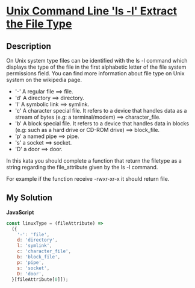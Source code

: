 # [Unix Command Line 'ls -l' Extract the File Type](https://www.codewars.com/kata/5822b65bb81f702016000026)

## Description

On Unix system type files can be identified with the ls -l command which displays the type of the file in the first alphabetic letter of the file system permissions field. You can find more information about file type on Unix system on the wikipedia page.

- '-' A regular file ==> file.
- 'd' A directory ==> directory.
- 'l' A symbolic link ==> symlink.
- 'c' A character special file. It refers to a device that handles data as a stream of bytes (e.g: a terminal/modem) ==> character_file.
- 'b' A block special file. It refers to a device that handles data in blocks (e.g: such as a hard drive or CD-ROM drive) ==> block_file.
- 'p' a named pipe ==> pipe.
- 's' a socket ==> socket.
- 'D' a door ==> door.

In this kata you should complete a function that return the filetype as a string regarding the file_attribute given by the ls -l command.

For example if the function receive -rwxr-xr-x it should return file.

## My Solution

**JavaScript**

```js
const linuxType = (fileAttribute) =>
  ({
    '-': 'file',
    d: 'directory',
    l: 'symlink',
    c: 'character_file',
    b: 'block_file',
    p: 'pipe',
    s: 'socket',
    D: 'door',
  }[fileAttribute[0]]);
```
